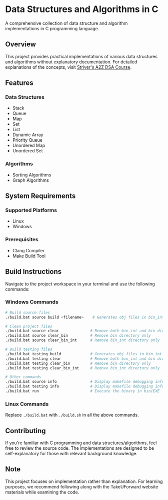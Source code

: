 # Data Structures and Algorithms in C

A comprehensive collection of data structure and algorithm implementations in C programming language.

## Overview

This project provides practical implementations of various data structures and algorithms without explanatory documentation. For detailed explanations of the concepts, visit [Striver's A2Z DSA Course](https://takeuforward.org/strivers-a2z-dsa-course/strivers-a2z-dsa-course-sheet-2).

## Features

### Data Structures
- Stack
- Queue
- Map
- Set
- List
- Dynamic Array
- Priority Queue
- Unordered Map
- Unordered Set

### Algorithms
- Sorting Algorithms
- Graph Algorithms

## System Requirements

### Supported Platforms
- Linux
- Windows

### Prerequisites
- Clang Compiler
- Make Build Tool

## Build Instructions

Navigate to the project workspace in your terminal and use the following commands:

### Windows Commands
```bash
# Build source files
./build.bat source build <filename>    # Generates obj files in bin_int and executable in bin

# Clean project files
./build.bat source clear              # Remove both bin_int and bin directories
./build.bat source clear_bin          # Remove bin directory only
./build.bat source clear_bin_int      # Remove bin_int directory only

# Build testing files
./build.bat testing build             # Generates obj files in bin_int and executable in bin
./build.bat testing clear             # Remove both bin_int and bin directories
./build.bat testing clear_bin         # Remove bin directory only
./build.bat testing clear_bin_int     # Remove bin_int directory only

# Other commands
./build.bat source info               # Display makefile debugging information
./build.bat testing info              # Display makefile debugging information
./build.bat run                       # Execute the binary in bin/EXE
```

### Linux Commands
Replace `./build.bat` with `./build.sh` in all the above commands.

## Contributing

If you're familiar with C programming and data structures/algorithms, feel free to review the source code. The implementations are designed to be self-explanatory for those with relevant background knowledge.

## Note

This project focuses on implementation rather than explanation. For learning purposes, we recommend following along with the TakeUForward website materials while examining the code.